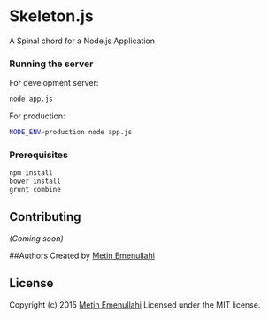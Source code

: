 Skeleton.js
===================
A Spinal chord for a Node.js Application


### Running the server

For development server:
```bash
node app.js 
```

For production:

```bash
NODE_ENV=production node app.js
```


### Prerequisites
```bash
npm install
bower install
grunt combine
```

## Contributing
_(Coming soon)_

##Authors
Created by [Metin Emenullahi](https://github.com/0xmtn/)

## License
Copyright (c) 2015 [Metin Emenullahi](https://github.com/0xmtn/)
Licensed under the MIT license.
